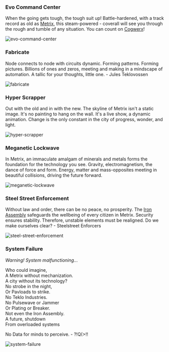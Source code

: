 ### Evo Command Center

When the going gets tough, the tough suit up! Battle-hardened, with a track record as old as [Metrix](../../world-of-rathe/metrix/metrix.md), this steam-powered - coverall will see you through the rough and tumble of any situation. You can count on [Cogwerx](../../world-of-rathe/metrix/a-better-tomorrow.md#cogwerx-conglomerate)!

<img src="https://d2hl7maqck52px.cloudfront.net/digital-tiles/evo-command-center.webp" alt="evo-command-center" class="center" />

### Fabricate

Node connects to node with circuits dynamic. Forming patterns. Forming pictures. Billions of ones and zeros, meeting and making in a mindscape of automation. A tallic for your thoughts, little one. - Jules Teklovossen

<img src="https://d2hl7maqck52px.cloudfront.net/digital-tiles/fabricate.webp" alt="fabricate" class="center" />

### Hyper Scrapper

Out with the old and in with the new. The skyline of Metrix isn't a static image. It's no painting to hang on the wall. It's a live show, a dynamic animation. Change is the only constant in the city of progress, wonder, and light.

<img src="https://d2hl7maqck52px.cloudfront.net/digital-tiles/hyper-scrapper.webp" alt="hyper-scrapper" class="center" />

### Meganetic Lockwave

In Metrix, an immaculate amalgam of minerals and metals forms the foundation for the technology you see. Gravity, electromagnetism, the dance of force and form. Energy, matter and mass-opposites meeting in beautiful collisions, driving the future forward.

<img src="https://d2hl7maqck52px.cloudfront.net/digital-tiles/meganetic-lockwave.webp" alt="meganetic-lockwave" class="center" />

### Steel Street Enforcement

Without law and order, there can be no peace, no prosperity. The [Iron Assembly](../../world-of-rathe/metrix/a-better-tomorrow.md#iron-assembly) safeguards the wellbeing of every citizen in Metrix. Security ensures stability. Therefore, unstable elements must be realigned. Do we make
ourselves clear? - Steelstreet Enforcers

<img src="https://d2hl7maqck52px.cloudfront.net/digital-tiles/steel-street-enforcement.webp" alt="steel-street-enforcement" class="center" />

### System Failure

_Warning! System malfunctioning..._<br>

Who could imagine,<br>
A Metrix without mechanization.<br>
A city without its technology?<br>
No strobe in the night,<br>
Or Pavloads to strike.<br>
No Teklo Industries.<br>
No Pulsewave or Jammer<br>
Or Plating or Breaker.<br>
Not even the Iron Assembly.<br>
A future, shutdown<br>
From overloaded systems<br>

No Data for minds to perceive. - ?!Q(>!!

<img src="https://d2hl7maqck52px.cloudfront.net/digital-tiles/system-failure.webp" alt="system-failure" class="center" />

